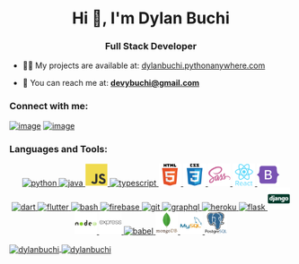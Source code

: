 <h1 align="center">Hi 👋, I'm Dylan Buchi</h1>

<h3 align="center">Full Stack Developer </h3>



- 👨‍💻 My projects are available at: [dylanbuchi.pythonanywhere.com](https://dylanbuchi.pythonanywhere.com/projects.html)

- 📧 You can reach me at: **devybuchi@gmail.com**

<h3 align="left">Connect with me:</h3>

 [![image](https://img.shields.io/badge/LinkedIn-0077B5?style=for-the-badge&logo=linkedin&logoColor=white)](https://www.linkedin.com/in/dylanbuchi/)
 [![image](https://img.shields.io/badge/Twitter-1DA1F2?style=for-the-badge&logo=twitter&logoColor=white)](https://twitter.com/dylanbuchi/) 
 
	

<h3 align="left">Languages and Tools:</h3>
<p align="center">
    <!-- PYTHON  [- 📖 I’m currently focusing on **Python/Django**](url)****-->
    <a href="https://www.python.org" target="_blank">
        <img
            src="https://www.vectorlogo.zone/logos/python/python-icon.svg"
            alt="python"
            width="40"
            height="40"
        />
    </a>
    <!-- Java -->
    <a href="https://www.java.com" target="_blank">
        <img
            src="https://www.vectorlogo.zone/logos/java/java-icon.svg"
            alt="java"
            width="40"
            height="40"
        />
    </a>
    <!-- JavaScript -->
    <a
        href="https://developer.mozilla.org/en-US/docs/Web/JavaScript"
        target="_blank"
    >
        <img
            src="https://github.com/devicons/devicon/blob/master/icons/javascript/javascript-original.svg"
            alt="javascript"
            width="40"
            height="40"
        />
    </a>
    <!-- TypeScript -->
    <a href="https://www.typescriptlang.org/" target="_blank">
        <img
            src="https://www.vectorlogo.zone/logos/typescriptlang/typescriptlang-icon.svg"
            alt="typescript"
            width="40"
            height="40"
        />
    </a>
    <!-- HTML5 -->
    <a href="https://www.w3.org/html/" target="_blank">
        <img
            src="https://github.com/devicons/devicon/blob/master/icons/html5/html5-original-wordmark.svg"
            alt="html5"
            width="40"
            height="40"
        />
    </a>
    <!-- Css -->
    <a href="https://www.w3schools.com/css/" target="_blank">
        <img
            src="https://github.com/devicons/devicon/blob/master/icons/css3/css3-original-wordmark.svg"
            alt="css3"
            width="40"
            height="40"
        />
    </a>
    <!-- Sass -->
    <a href="https://sass-lang.com" target="_blank">
        <img
            src="https://github.com/devicons/devicon/blob/master/icons/sass/sass-original.svg"
            alt="sass"
            width="40"
            height="40"
        />
    </a>
    <!-- REACTJS -->
    <a href="https://reactjs.org/" target="_blank">
        <img
            src="https://github.com/devicons/devicon/blob/master/icons/react/react-original-wordmark.svg"
            alt="react"
            width="40"
            height="40"
        />
    </a>
    <!-- Bootstrap -->
    <a href="https://getbootstrap.com" target="_blank">
        <img
            src="https://github.com/devicons/devicon/blob/master/icons/bootstrap/bootstrap-plain.svg"
            alt="bootstrap"
            width="40"
            height="40"
        />
    </a>
    <!-- dart -->
    <a href="https://dart.dev" target="_blank">
        <img
            src="https://www.vectorlogo.zone/logos/dartlang/dartlang-icon.svg"
            alt="dart"
            width="40"
            height="40"
        />
    </a>
    <!-- Flutter -->
    <a href="https://flutter.dev" target="_blank">
        <img
            src="https://www.vectorlogo.zone/logos/flutterio/flutterio-icon.svg"
            alt="flutter"
            width="40"
            height="40"
        />
    </a>
    <!-- Bash -->
    <a href="https://www.gnu.org/software/bash/" target="_blank">
        <img
            src="https://www.vectorlogo.zone/logos/gnu_bash/gnu_bash-icon.svg"
            alt="bash"
            width="40"
            height="40"
        />
    </a>
    <!-- Firebase -->
    <a href="https://firebase.google.com/" target="_blank">
        <img
            src="https://www.vectorlogo.zone/logos/firebase/firebase-icon.svg"
            alt="firebase"
            width="40"
            height="40"
        />
    </a>
    <!-- Git -->
    <a href="https://git-scm.com/" target="_blank">
        <img
            src="https://www.vectorlogo.zone/logos/git-scm/git-scm-icon.svg"
            alt="git"
            width="40"
            height="40"
        />
    </a>
    <!-- GraphQL -->
    <a href="https://graphql.org" target="_blank">
        <img
            src="https://www.vectorlogo.zone/logos/graphql/graphql-icon.svg"
            alt="graphql"
            width="40"
            height="40"
        />
    </a>
    <!-- Heroku -->
    <a href="https://heroku.com" target="_blank">
        <img
            src="https://www.vectorlogo.zone/logos/heroku/heroku-icon.svg"
            alt="heroku"
            width="40"
            height="40"
        />
    </a>
    <!-- Flask -->
    <a href="https://flask.palletsprojects.com/" target="_blank">
        <img
            src="https://www.vectorlogo.zone/logos/pocoo_flask/pocoo_flask-icon.svg"
            alt="flask"
            width="40"
            height="40"
        />
    </a>
    <!-- Django -->
    <a href="https://www.djangoproject.com/" target="_blank">
        <img
            src="https://github.com/devicons/devicon/blob/master/icons/django/django-original.svg"
            alt="django"
            width="40"
            height="40"
        />
    </a>
    <!-- NodeJS -->
    <a href="https://nodejs.org" target="_blank">
        <img
            src="https://github.com/devicons/devicon/blob/master/icons/nodejs/nodejs-original-wordmark.svg"
            alt="nodejs"
            width="40"
            height="40"
        />
    </a>
    <!-- ExpressJS -->
    <a href="https://expressjs.com" target="_blank">
        <img
            src="https://github.com/devicons/devicon/blob/master/icons/express/express-original-wordmark.svg"
            alt="express"
            width="40"
            height="40"
        />
    </a>
    <!-- BabelJS -->
    <a href="https://babeljs.io/" target="_blank">
        <img
            src="https://www.vectorlogo.zone/logos/babeljs/babeljs-icon.svg"
            alt="babel"
            width="40"
            height="40"
        />
    </a>
    <!-- MongoDB -->
    <a href="https://www.mongodb.com/" target="_blank">
        <img
            src="https://github.com/devicons/devicon/blob/master/icons/mongodb/mongodb-original-wordmark.svg"
            alt="mongodb"
            width="40"
            height="40"
        />
    </a>
    <!-- MYSQL -->
    <a href="https://www.mysql.com/" target="_blank">
        <img
            src="https://github.com/devicons/devicon/blob/master/icons/mysql/mysql-original-wordmark.svg"
            alt="mysql"
            width="40"
            height="40"
        />
    </a>
    <!-- POSTGRESSQL -->
    <a href="https://www.postgresql.org" target="_blank">
        <img
            src="https://github.com/devicons/devicon/blob/master/icons/postgresql/postgresql-original-wordmark.svg"
            alt="postgresql"
            width="40"
            height="40"
        />
    </a>
</p>
 <!-- WAKATIME STATS
<img align="center" src="https://github-readme-stats.vercel.app/api/wakatime?username=@dylanbuchi&layout=compact&v=2" />-->
<!-- 
<img align="center" src="https://github-readme-stats.vercel.app/api/top-langs?username=dylanbuchi&show_icons=true&locale=en&layout=compact&langs_count=6&exclude_repo=francis-portfolio" alt="dylanbuchi" />

<img align="center" src="https://github-readme-streak-stats.herokuapp.com/?user=dylanbuchi" alt="dylanbuchi" />
 -->

<div>
	
<a  href="https://github.com/dylanbuchi">
  <img align="center" src="https://github-readme-stats.vercel.app/api/top-langs/?username=dylanbuchi&show_icons=true&locale=en&layout=compact&langs_count=6&exclude_repo=francis-portfolio&theme=calm" alt="dylanbuchi" />
</a>

<a href="https://github.com/dylanbuchi">
  <img width=420 height=165 align="center" src="https://github-readme-streak-stats.herokuapp.com/?user=dylanbuchi&theme=calm&fire=ECAD49&sideLabels=ECAD49&currStreakNum=F3C92A" alt="dylanbuchi" />







